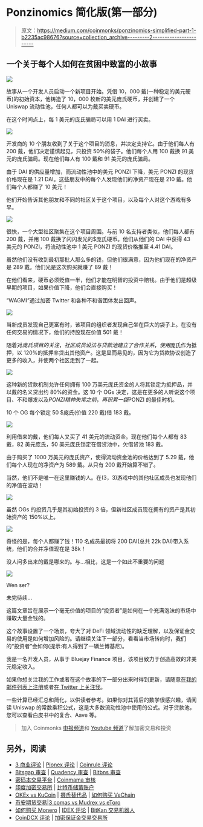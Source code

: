 # Ponzinomics 简化版(第一部分)

> 原文：<https://medium.com/coinmonks/ponzinomics-simplified-part-1-b2235ac98676?source=collection_archive---------2----------------------->

## 一个关于每个人如何在贫困中致富的小故事

![](img/99bd39ef6726f16242b411ea8e3611da.png)

故事从一个开发人员启动一个新项目开始。凭借 10，000 戴(一种稳定的美元硬币)的初始资本，他铸造了 10，000 枚新的美元庞氏硬币，并创建了一个 Uniswap 流动性池，任何人都可以为戴买卖硬币。

在这个时间点上，每 1 美元的庞氏骗局可以用 1 DAI 进行买卖。

![](img/2fad9b1412ac1b3d0cd9b5a9546f35bb.png)

开发商的 10 个朋友收到了关于这个项目的消息，并决定支持它。由于他们每人有 200 戴，他们决定谨慎起见，只投资 50%的袋子。他们每个人用 100 戴换 91 美元的庞氏骗局。现在他们每人有 100 戴和 91 美元的庞氏骗局。

由于 DAI 的供应量增加，而流动性池中的美元 PONZI 下降，美元 PONZI 的现货价格现在是 1.21 DAI。这些朋友中的每个人发现他们的净资产现在是 210 戴。他们每个人都赚了 10 美元！

他们开始告诉其他朋友和不同的社区关于这个项目，以及每个人对这个游戏有多早。

![](img/2b4191bfca8499beead1382b2416a20e.png)

很快，一个大型社区聚集在这个项目周围。与前 10 名支持者类似，他们每人都有 200 戴，并用 100 戴换了闪闪发光的$庞氏硬币。他们从他们的 DAI 中获得 43 美元的 PONZI，将流动性池中 1 美元 PONZI 的现货价格推至 4.41 DAI。

虽然他们没有收到最初那批人那么多的钱，但他们很满意，因为他们现在的净资产是 289 戴。他们光是这次购买就赚了 89 戴！

在他们看来，硬币必须贬值一半，他们才能在明智的投资中赔钱。由于他们是超级早期的项目，如果价值下降，他们会直接购买！

“WAGMI”通过加密 Twitter 和各种不和谐团体发出回声。

![](img/4da66b45af5ca583010881993a99cd1b.png)

当新成员发现自己更富有时，该项目的组织者发现自己坐在巨大的袋子上。在没有任何交易的情况下，他们的持股现在价值 501 戴！

随着对$庞氏项目的关注，社区成员设法与贷款池建立了合作关系，使用$庞氏作为抵押，以 120%的抵押率贷出其他资产。这是显而易见的，因为它为贷款协议创造了更多的收入，并使两个社区走到了一起。

![](img/634c7c5406da316670c92b330849319c.png)

这种新的贷款机制允许任何拥有 100 万美元庞氏资金的人将其锁定为抵押品，并以戴的名义贷出约 80%的资金。这 10 个 OGs 决定，这是在更多的人听说这个项目、不和爆发以及$PONZI 精神失常之前，再积累一袋$PONZI 的最佳时机。

10 个 OG 每个锁定 50 $庞氏(价值 220 戴)借 183 戴。

![](img/ce13dc995212bd1ae8f9c08aadb5b9ee.png)

利用借来的戴，他们每人又买了 41 美元的流动资金。现在他们每个人都有 83 戴，82 美元庞氏，50 美元庞氏锁定在借贷池中，欠借贷池 183 戴。

由于购买了 1000 万美元的庞氏资产，使得流动资金池的价格达到了 5.29 戴，他们每个人现在的净资产为 589 戴。从只有 200 戴开始算不错了。

当然，他们不是唯一在这里赚钱的人。在(3，3)游戏中的其他社区成员也发现他们的净值在波动！

![](img/947bf21c9638701c78cace288b2bfd8c.png)

虽然 OGs 的投资几乎是其初始投资的 3 倍，但新社区成员现在拥有的资产是其初始资产的 150%以上。

![](img/40c6f20c45dcc59aeef3d8166c18b477.png)

奇怪的是，每个人都赚了钱！110 名成员最初将 200 DAI(总共 22k DAI)带入系统，他们的合并净值现在是 38k！

没人问多出来的戴是哪来的。与…相比，这是一个如此不重要的问题

![](img/e56786e1f0db8d93be1e61e8c8d017e3.png)

Wen ser?

未完待续…

这篇文章旨在展示一个毫无价值的项目的“投资者”是如何在一个充满泡沫的市场中赚取大量金钱的。

这个故事设置了一个场景，夸大了对 DeFi 领域流动性的缺乏理解，以及保证金交易的使用是如何增加风险的。请继续关注下一部分，看看当市场转向时，我们的“投资者”会如何(提示:有人得到了一辆兰博基尼)。

我是一名开发人员，从事于 Bluejay Finance 项目，该项目致力于创造高效的非美元稳定收入。

如果你想关注我的工作或者在这个故事的下一部分出来时得到更新，请随意[在我的邮件列表上注册](https://geek.us2.list-manage.com/subscribe?u=bfcc21792349f4f0eaff4a2a3&id=694896a0df)或者[在 Twitter 上关注我](https://twitter.com/geek_sg)。

一些计算已经汇总和简化，以供读者参考。如果你对其背后的数学很感兴趣，请阅读 Uniswap 的常数乘积公式，这是大多数流动性池中使用的公式。对于贷款池，您可以查看白皮书中的复合、Aave 等。

> 加入 Coinmonks [电报频道](https://t.me/coincodecap)和 [Youtube 频道](https://www.youtube.com/c/coinmonks/videos)了解加密交易和投资

## 另外，阅读

*   [3 商业评论](/coinmonks/3commas-review-an-excellent-crypto-trading-bot-2020-1313a58bec92) | [Pionex 评论](https://coincodecap.com/pionex-review-exchange-with-crypto-trading-bot) | [Coinrule 评论](/coinmonks/coinrule-review-2021-a-beginner-friendly-crypto-trading-bot-daf0504848ba)
*   [Bitsgap 审查](/coinmonks/bitsgap-review-a-crypto-trading-bot-that-makes-easy-money-a5d88a336df2) | [Quadency 审查](/coinmonks/quadency-review-a-crypto-trading-automation-platform-3068eaa374e1) | [Bitbns 审查](/coinmonks/bitbns-review-38256a07e161)
*   [密码本交易平台](/coinmonks/top-10-crypto-copy-trading-platforms-for-beginners-d0c37c7d698c) | [Coinmama 审核](/coinmonks/coinmama-review-ace5641bde6e)
*   [印度加密交易所](/coinmonks/bitcoin-exchange-in-india-7f1fe79715c9) | [比特币储蓄账户](/coinmonks/bitcoin-savings-account-e65b13f92451)
*   [OKEx vs KuCoin](https://coincodecap.com/okex-kucoin) | [摄氏替代品](https://coincodecap.com/celsius-alternatives) | [如何购买 VeChain](https://coincodecap.com/buy-vechain)
*   [币安期货交易](https://coincodecap.com/binance-futures-trading)|[3 comas vs Mudrex vs eToro](https://coincodecap.com/mudrex-3commas-etoro)
*   [如何购买 Monero](https://coincodecap.com/buy-monero) | [IDEX 评论](https://coincodecap.com/idex-review) | [BitKan 交易机器人](https://coincodecap.com/bitkan-trading-bot)
*   [CoinDCX 评论](/coinmonks/coindcx-review-8444db3621a2) | [加密保证金交易交易所](https://coincodecap.com/crypto-margin-trading-exchanges)